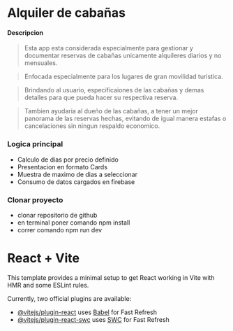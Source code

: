 
# Alquiler de cabañas 

#### Descripcion 

> Esta app esta considerada especialmente para gestionar y documentar reservas de cabañas unicamente alquileres diarios y no mensuales.

> Enfocada especialmente para los lugares de gran movilidad turistica.

> Brindando al usuario, especificaiones de las cabañas y demas detalles para que pueda hacer su respectiva reserva. 

> Tambien ayudaria al dueño de las cabañas, a tener un mejor panorama de las reservas hechas, evitando de igual manera estafas o cancelaciones sin ningun respaldo economico. 

### Logica principal

* Calculo de dias por precio definido
* Presentacion en formato Cards
* Muestra de maximo de dias a seleccionar 
* Consumo de datos cargados en firebase

### Clonar proyecto

* clonar repositorio de github
* en terminal poner comando npm install
* correr comando npm run dev


# React + Vite

This template provides a minimal setup to get React working in Vite with HMR and some ESLint rules.

Currently, two official plugins are available:

- [@vitejs/plugin-react](https://github.com/vitejs/vite-plugin-react/blob/main/packages/plugin-react/README.md) uses [Babel](https://babeljs.io/) for Fast Refresh
- [@vitejs/plugin-react-swc](https://github.com/vitejs/vite-plugin-react-swc) uses [SWC](https://swc.rs/) for Fast Refresh
